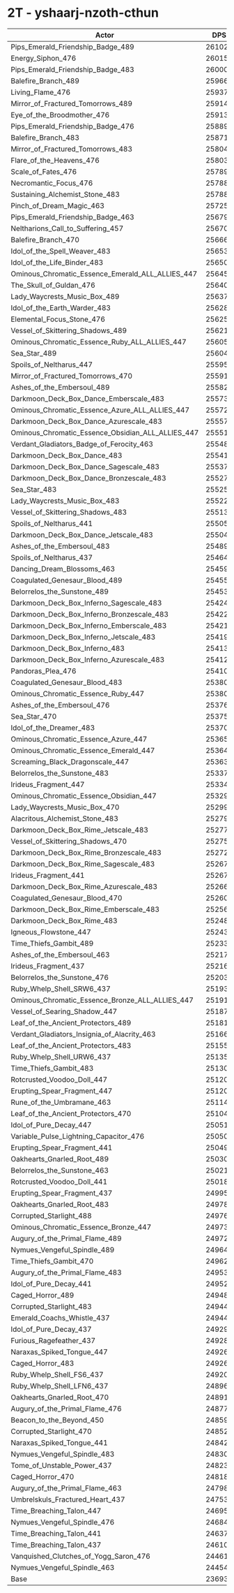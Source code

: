 # 2T - yshaarj-nzoth-cthun
| Actor | DPS | Increase |
|---|:---:|:---:|
|Pips_Emerald_Friendship_Badge_489|261027|10.17%|
|Energy_Siphon_476|260152|9.80%|
|Pips_Emerald_Friendship_Badge_483|260005|9.74%|
|Balefire_Branch_489|259666|9.60%|
|Living_Flame_476|259371|9.47%|
|Mirror_of_Fractured_Tomorrows_489|259147|9.38%|
|Eye_of_the_Broodmother_476|259132|9.37%|
|Pips_Emerald_Friendship_Badge_476|258892|9.27%|
|Balefire_Branch_483|258710|9.19%|
|Mirror_of_Fractured_Tomorrows_483|258041|8.91%|
|Flare_of_the_Heavens_476|258038|8.91%|
|Scale_of_Fates_476|257897|8.85%|
|Necromantic_Focus_476|257887|8.84%|
|Sustaining_Alchemist_Stone_483|257886|8.84%|
|Pinch_of_Dream_Magic_463|257251|8.58%|
|Pips_Emerald_Friendship_Badge_463|256794|8.38%|
|Neltharions_Call_to_Suffering_457|256706|8.35%|
|Balefire_Branch_470|256661|8.33%|
|Idol_of_the_Spell_Weaver_483|256537|8.27%|
|Idol_of_the_Life_Binder_483|256508|8.26%|
|Ominous_Chromatic_Essence_Emerald_ALL_ALLIES_447|256452|8.24%|
|The_Skull_of_Guldan_476|256404|8.22%|
|Lady_Waycrests_Music_Box_489|256376|8.21%|
|Idol_of_the_Earth_Warder_483|256283|8.17%|
|Elemental_Focus_Stone_476|256257|8.16%|
|Vessel_of_Skittering_Shadows_489|256212|8.14%|
|Ominous_Chromatic_Essence_Ruby_ALL_ALLIES_447|256050|8.07%|
|Sea_Star_489|256045|8.07%|
|Spoils_of_Neltharus_447|255951|8.03%|
|Mirror_of_Fractured_Tomorrows_470|255912|8.01%|
|Ashes_of_the_Embersoul_489|255823|7.97%|
|Darkmoon_Deck_Box_Dance_Emberscale_483|255732|7.94%|
|Ominous_Chromatic_Essence_Azure_ALL_ALLIES_447|255727|7.93%|
|Darkmoon_Deck_Box_Dance_Azurescale_483|255571|7.87%|
|Ominous_Chromatic_Essence_Obsidian_ALL_ALLIES_447|255513|7.84%|
|Verdant_Gladiators_Badge_of_Ferocity_463|255484|7.83%|
|Darkmoon_Deck_Box_Dance_483|255412|7.80%|
|Darkmoon_Deck_Box_Dance_Sagescale_483|255377|7.79%|
|Darkmoon_Deck_Box_Dance_Bronzescale_483|255277|7.74%|
|Sea_Star_483|255257|7.73%|
|Lady_Waycrests_Music_Box_483|255224|7.72%|
|Vessel_of_Skittering_Shadows_483|255135|7.68%|
|Spoils_of_Neltharus_441|255054|7.65%|
|Darkmoon_Deck_Box_Dance_Jetscale_483|255041|7.64%|
|Ashes_of_the_Embersoul_483|254896|7.58%|
|Spoils_of_Neltharus_437|254646|7.48%|
|Dancing_Dream_Blossoms_463|254595|7.46%|
|Coagulated_Genesaur_Blood_489|254559|7.44%|
|Belorrelos_the_Sunstone_489|254538|7.43%|
|Darkmoon_Deck_Box_Inferno_Sagescale_483|254240|7.31%|
|Darkmoon_Deck_Box_Inferno_Bronzescale_483|254227|7.30%|
|Darkmoon_Deck_Box_Inferno_Emberscale_483|254212|7.29%|
|Darkmoon_Deck_Box_Inferno_Jetscale_483|254198|7.29%|
|Darkmoon_Deck_Box_Inferno_483|254136|7.26%|
|Darkmoon_Deck_Box_Inferno_Azurescale_483|254128|7.26%|
|Pandoras_Plea_476|254104|7.25%|
|Coagulated_Genesaur_Blood_483|253802|7.12%|
|Ominous_Chromatic_Essence_Ruby_447|253800|7.12%|
|Ashes_of_the_Embersoul_476|253768|7.11%|
|Sea_Star_470|253750|7.10%|
|Idol_of_the_Dreamer_483|253700|7.08%|
|Ominous_Chromatic_Essence_Azure_447|253657|7.06%|
|Ominous_Chromatic_Essence_Emerald_447|253648|7.06%|
|Screaming_Black_Dragonscale_447|253637|7.05%|
|Belorrelos_the_Sunstone_483|253375|6.94%|
|Irideus_Fragment_447|253346|6.93%|
|Ominous_Chromatic_Essence_Obsidian_447|253299|6.91%|
|Lady_Waycrests_Music_Box_470|252990|6.78%|
|Alacritous_Alchemist_Stone_483|252797|6.70%|
|Darkmoon_Deck_Box_Rime_Jetscale_483|252771|6.69%|
|Vessel_of_Skittering_Shadows_470|252759|6.68%|
|Darkmoon_Deck_Box_Rime_Bronzescale_483|252725|6.67%|
|Darkmoon_Deck_Box_Rime_Sagescale_483|252676|6.65%|
|Irideus_Fragment_441|252674|6.64%|
|Darkmoon_Deck_Box_Rime_Azurescale_483|252669|6.64%|
|Coagulated_Genesaur_Blood_470|252601|6.61%|
|Darkmoon_Deck_Box_Rime_Emberscale_483|252566|6.60%|
|Darkmoon_Deck_Box_Rime_483|252489|6.57%|
|Igneous_Flowstone_447|252433|6.54%|
|Time_Thiefs_Gambit_489|252334|6.50%|
|Ashes_of_the_Embersoul_463|252170|6.43%|
|Irideus_Fragment_437|252163|6.43%|
|Belorrelos_the_Sunstone_476|252033|6.37%|
|Ruby_Whelp_Shell_SRW6_437|251935|6.33%|
|Ominous_Chromatic_Essence_Bronze_ALL_ALLIES_447|251915|6.32%|
|Vessel_of_Searing_Shadow_447|251879|6.31%|
|Leaf_of_the_Ancient_Protectors_489|251810|6.28%|
|Verdant_Gladiators_Insignia_of_Alacrity_463|251660|6.22%|
|Leaf_of_the_Ancient_Protectors_483|251556|6.17%|
|Ruby_Whelp_Shell_URW6_437|251351|6.09%|
|Time_Thiefs_Gambit_483|251309|6.07%|
|Rotcrusted_Voodoo_Doll_447|251209|6.03%|
|Erupting_Spear_Fragment_447|251209|6.03%|
|Rune_of_the_Umbramane_463|251141|6.00%|
|Leaf_of_the_Ancient_Protectors_470|251044|5.96%|
|Idol_of_Pure_Decay_447|250516|5.73%|
|Variable_Pulse_Lightning_Capacitor_476|250500|5.73%|
|Erupting_Spear_Fragment_441|250498|5.73%|
|Oakhearts_Gnarled_Root_489|250305|5.64%|
|Belorrelos_the_Sunstone_463|250211|5.60%|
|Rotcrusted_Voodoo_Doll_441|250189|5.60%|
|Erupting_Spear_Fragment_437|249954|5.50%|
|Oakhearts_Gnarled_Root_483|249782|5.42%|
|Corrupted_Starlight_488|249765|5.42%|
|Ominous_Chromatic_Essence_Bronze_447|249732|5.40%|
|Augury_of_the_Primal_Flame_489|249726|5.40%|
|Nymues_Vengeful_Spindle_489|249649|5.37%|
|Time_Thiefs_Gambit_470|249629|5.36%|
|Augury_of_the_Primal_Flame_483|249536|5.32%|
|Idol_of_Pure_Decay_441|249521|5.31%|
|Caged_Horror_489|249484|5.30%|
|Corrupted_Starlight_483|249447|5.28%|
|Emerald_Coachs_Whistle_437|249446|5.28%|
|Idol_of_Pure_Decay_437|249290|5.22%|
|Furious_Ragefeather_437|249280|5.21%|
|Naraxas_Spiked_Tongue_447|249264|5.21%|
|Caged_Horror_483|249264|5.21%|
|Ruby_Whelp_Shell_FS6_437|249204|5.18%|
|Ruby_Whelp_Shell_LFN6_437|248962|5.08%|
|Oakhearts_Gnarled_Root_470|248911|5.06%|
|Augury_of_the_Primal_Flame_476|248771|5.00%|
|Beacon_to_the_Beyond_450|248592|4.92%|
|Corrupted_Starlight_470|248528|4.89%|
|Naraxas_Spiked_Tongue_441|248422|4.85%|
|Nymues_Vengeful_Spindle_483|248306|4.80%|
|Tome_of_Unstable_Power_437|248239|4.77%|
|Caged_Horror_470|248185|4.75%|
|Augury_of_the_Primal_Flame_463|247984|4.67%|
|Umbrelskuls_Fractured_Heart_437|247530|4.47%|
|Time_Breaching_Talon_447|246951|4.23%|
|Nymues_Vengeful_Spindle_476|246841|4.18%|
|Time_Breaching_Talon_441|246373|3.99%|
|Time_Breaching_Talon_437|246109|3.87%|
|Vanquished_Clutches_of_Yogg_Saron_476|244618|3.24%|
|Nymues_Vengeful_Spindle_463|244544|3.21%|
|Base|236931|0.00%|
